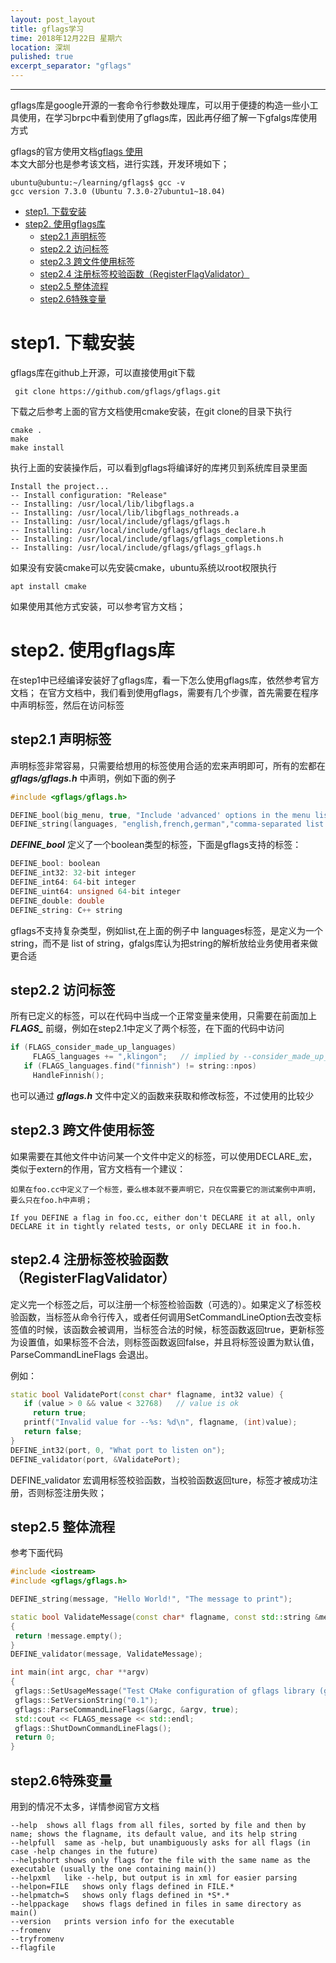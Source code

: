 ```yaml
---
layout: post_layout
title: gflags学习
time: 2018年12月22日 星期六
location: 深圳
pulished: true
excerpt_separator: "gflags"
---
```


---
gflags库是google开源的一套命令行参数处理库，可以用于便捷的构造一些小工具使用，在学习brpc中看到使用了gflags库，因此再仔细了解一下gfalgs库使用方式

gflags的官方使用文档[gflags 使用](https://gflags.github.io/gflags/)  
本文大部分也是参考该文档，进行实践，开发环境如下；
```shell
ubuntu@ubuntu:~/learning/gflags$ gcc -v
gcc version 7.3.0 (Ubuntu 7.3.0-27ubuntu1~18.04) 
```
<!-- TOC -->

- [step1. 下载安装](#step1-下载安装)
- [step2. 使用gflags库](#step2-使用gflags库)
    - [step2.1 声明标签](#step21-声明标签)
    - [step2.2 访问标签](#step22-访问标签)
    - [step2.3 跨文件使用标签](#step23-跨文件使用标签)
    - [step2.4 注册标签校验函数（RegisterFlagValidator）](#step24-注册标签校验函数registerflagvalidator)
    - [step2.5 整体流程](#step25-整体流程)
    - [step2.6特殊变量](#step26特殊变量)

<!-- /TOC -->

# step1. 下载安装

gflags库在github上开源，可以直接使用git下载

```shell
 git clone https://github.com/gflags/gflags.git
```

下载之后参考上面的官方文档使用cmake安装，在git clone的目录下执行
```shell
cmake .
make 
make install
```
执行上面的安装操作后，可以看到gflags将编译好的库拷贝到系统库目录里面
```shell
Install the project...
-- Install configuration: "Release"
-- Installing: /usr/local/lib/libgflags.a
-- Installing: /usr/local/lib/libgflags_nothreads.a
-- Installing: /usr/local/include/gflags/gflags.h
-- Installing: /usr/local/include/gflags/gflags_declare.h
-- Installing: /usr/local/include/gflags/gflags_completions.h
-- Installing: /usr/local/include/gflags/gflags_gflags.h
```


如果没有安装cmake可以先安装cmake，ubuntu系统以root权限执行
```shell
apt install cmake
```

如果使用其他方式安装，可以参考官方文档；


# step2. 使用gflags库
在step1中已经编译安装好了gflags库，看一下怎么使用gflags库，依然参考官方文档；
在官方文档中，我们看到使用gflags，需要有几个步骤，首先需要在程序中声明标签，然后在访问标签

## step2.1 声明标签
声明标签非常容易，只需要给想用的标签使用合适的宏来声明即可，所有的宏都在 ***gflags/gflags.h*** 中声明，例如下面的例子


```c++
#include <gflags/gflags.h>

DEFINE_bool(big_menu, true, "Include 'advanced' options in the menu listing");
DEFINE_string(languages, "english,french,german","comma-separated list of languages to offer in the 'lang' menu");
```

***DEFINE_bool*** 定义了一个boolean类型的标签，下面是gflags支持的标签：
```c++
DEFINE_bool: boolean
DEFINE_int32: 32-bit integer
DEFINE_int64: 64-bit integer
DEFINE_uint64: unsigned 64-bit integer
DEFINE_double: double
DEFINE_string: C++ string
```

gflags不支持复杂类型，例如list,在上面的例子中 languages标签，是定义为一个string，而不是 list of string，gfalgs库认为把string的解析放给业务使用者来做更合适


## step2.2 访问标签
所有已定义的标签，可以在代码中当成一个正常变量来使用，只需要在前面加上 ***FLAGS_*** 前缀，例如在step2.1中定义了两个标签，在下面的代码中访问

```c++
if (FLAGS_consider_made_up_languages)
     FLAGS_languages += ",klingon";   // implied by --consider_made_up_languages
   if (FLAGS_languages.find("finnish") != string::npos)
     HandleFinnish();
```

也可以通过 ***gflags.h*** 文件中定义的函数来获取和修改标签，不过使用的比较少

## step2.3 跨文件使用标签
如果需要在其他文件中访问某一个文件中定义的标签，可以使用DECLARE_宏，类似于extern的作用，官方文档有一个建议：

    如果在foo.cc中定义了一个标签，要么根本就不要声明它，只在仅需要它的测试案例中声明，要么只在foo.h中声明；
    
    If you DEFINE a flag in foo.cc, either don't DECLARE it at all, only DECLARE it in tightly related tests, or only DECLARE it in foo.h.

## step2.4 注册标签校验函数（RegisterFlagValidator）
定义完一个标签之后，可以注册一个标签检验函数（可选的）。如果定义了标签校验函数，当标签从命令行传入，或者任何调用SetCommandLineOption去改变标签值的时候，该函数会被调用，当标签合法的时候，标签函数返回true，更新标签为设置值，如果标签不合法，则标签函数返回false，并且将标签设置为默认值，ParseCommandLineFlags 会退出。

例如：
```c++
static bool ValidatePort(const char* flagname, int32 value) {
   if (value > 0 && value < 32768)   // value is ok
     return true;
   printf("Invalid value for --%s: %d\n", flagname, (int)value);
   return false;
}
DEFINE_int32(port, 0, "What port to listen on");
DEFINE_validator(port, &ValidatePort);
```

DEFINE_validator 宏调用标签校验函数，当校验函数返回ture，标签才被成功注册，否则标签注册失败；

## step2.5 整体流程
 参考下面代码
 ```c++
 #include <iostream>
 #include <gflags/gflags.h>

DEFINE_string(message, "Hello World!", "The message to print");

static bool ValidateMessage(const char* flagname, const std::string &message)
{
  return !message.empty();
}
DEFINE_validator(message, ValidateMessage);

int main(int argc, char **argv)
{
  gflags::SetUsageMessage("Test CMake configuration of gflags library (gflags-config.cmake)");
  gflags::SetVersionString("0.1");
  gflags::ParseCommandLineFlags(&argc, &argv, true);
  std::cout << FLAGS_message << std::endl;
  gflags::ShutDownCommandLineFlags();
  return 0;
}

 ```

## step2.6特殊变量

用到的情况不太多，详情参阅官方文档
```shell
--help	shows all flags from all files, sorted by file and then by name; shows the flagname, its default value, and its help string
--helpfull	same as -help, but unambiguously asks for all flags (in case -help changes in the future)
--helpshort	shows only flags for the file with the same name as the executable (usually the one containing main())
--helpxml	like --help, but output is in xml for easier parsing
--helpon=FILE  	shows only flags defined in FILE.*
--helpmatch=S	shows only flags defined in *S*.*
--helppackage	shows flags defined in files in same directory as main()
--version	prints version info for the executable
--fromenv
--tryfromenv
--flagfile
```

